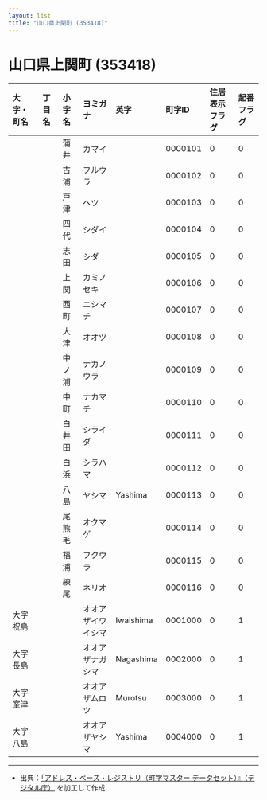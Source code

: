 ```yaml
---
layout: list
title: "山口県上関町 (353418)"
---
```


# 山口県上関町 (353418)

| 大字・町名 | 丁目名 | 小字名 | ヨミガナ | 英字 | 町字ID | 住居表示フラグ | 起番フラグ |
|:---|:---|:---|:---|:---|:---|:---|:---|
|  |  | 蒲井 | カマイ |  | 0000101 | 0 | 0 |
|  |  | 古浦 | フルウラ |  | 0000102 | 0 | 0 |
|  |  | 戸津 | ヘツ |  | 0000103 | 0 | 0 |
|  |  | 四代 | シダイ |  | 0000104 | 0 | 0 |
|  |  | 志田 | シダ |  | 0000105 | 0 | 0 |
|  |  | 上関 | カミノセキ |  | 0000106 | 0 | 0 |
|  |  | 西町 | ニシマチ |  | 0000107 | 0 | 0 |
|  |  | 大津 | オオヅ |  | 0000108 | 0 | 0 |
|  |  | 中ノ浦 | ナカノウラ |  | 0000109 | 0 | 0 |
|  |  | 中町 | ナカマチ |  | 0000110 | 0 | 0 |
|  |  | 白井田 | シライダ |  | 0000111 | 0 | 0 |
|  |  | 白浜 | シラハマ |  | 0000112 | 0 | 0 |
|  |  | 八島 | ヤシマ | Yashima | 0000113 | 0 | 0 |
|  |  | 尾熊毛 | オクマゲ |  | 0000114 | 0 | 0 |
|  |  | 福浦 | フクウラ |  | 0000115 | 0 | 0 |
|  |  | 練尾 | ネリオ |  | 0000116 | 0 | 0 |
| 大字祝島 |  |  | オオアザイワイシマ | Iwaishima | 0001000 | 0 | 1 |
| 大字長島 |  |  | オオアザナガシマ | Nagashima | 0002000 | 0 | 1 |
| 大字室津 |  |  | オオアザムロツ | Murotsu | 0003000 | 0 | 1 |
| 大字八島 |  |  | オオアザヤシマ | Yashima | 0004000 | 0 | 1 |

---

- 出典：[「アドレス・ベース・レジストリ（町字マスター データセット）』（デジタル庁）](https://www.digital.go.jp/policies/base_registry_address/) を加工して作成